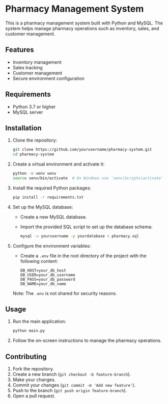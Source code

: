 # Pharmacy Management System

This is a pharmacy management system built with Python and MySQL. The system helps manage pharmacy operations such as inventory, sales, and customer management.

## Features

- Inventory management
- Sales tracking
- Customer management
- Secure environment configuration

## Requirements

- Python 3.7 or higher
- MySQL server

## Installation

1. Clone the repository:

    ```bash
    git clone https://github.com/yourusername/pharmacy-system.git
    cd pharmacy-system
    ```

2. Create a virtual environment and activate it:

    ```bash
    python -m venv venv
    source venv/bin/activate  # On Windows use `venv\Scripts\activate`
    ```

3. Install the required Python packages:

    ```bash
    pip install -r requirements.txt
    ```

4. Set up the MySQL database:

    - Create a new MySQL database.
    - Import the provided SQL script to set up the database schema:

        ```bash
        mysql -u yourusername -p yourdatabase < pharmacy.sql
        ```

5. Configure the environment variables:

    - Create a `.env` file in the root directory of the project with the following content:

        ```
        DB_HOST=your_db_host
        DB_USER=your_db_username
        DB_PASS=your_db_password
        DB_NAME=your_db_name
        ```

    Note: The `.env` is not shared for security reasons.

## Usage

1. Run the main application:

    ```bash
    python main.py
    ```

2. Follow the on-screen instructions to manage the pharmacy operations.

## Contributing

1. Fork the repository.
2. Create a new branch (`git checkout -b feature-branch`).
3. Make your changes.
4. Commit your changes (`git commit -m 'Add new feature'`).
5. Push to the branch (`git push origin feature-branch`).
6. Open a pull request.
